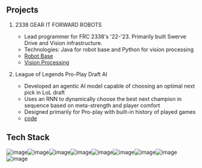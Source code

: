 
##  Projects

1. 2338 GEAR IT FORWARD ROBOTS
   - Lead programmer for FRC 2338's '22-'23. Primarily built Swerve Drive and Vision infrastructure.
   - Technologies: Java for robot base and Python for vision processing
   - [Robot Base](https://github.com/Team2338/FRC2023)
   - [Vision Processing](https://github.com/greenden007/VisionBaseFRC)

2. League of Legends Pro-Play Draft AI
   - Developed an agentic AI model capable of choosing an optimal next pick in LoL draft
   - Uses an RNN to dynamically choose the best next champion in sequence based on meta-strength and player comfort
   - Designed primarily for Pro-play with built-in history of played games
   - [code](https://github.com/greenden007/LeagueDraftAnalysis)

## Tech Stack
![image](https://img.shields.io/badge/C-00599C?style=for-the-badge&logo=c&logoColor=white)![image](https://img.shields.io/badge/Numpy-777BB4?style=for-the-badge&logo=numpy&logoColor=white)![image](https://img.shields.io/badge/Pandas-2C2D72?style=for-the-badge&logo=pandas&logoColor=white)![image](https://img.shields.io/badge/Python-FFD43B?style=for-the-badge&logo=python&logoColor=blue)![image](https://img.shields.io/badge/Rust-black?style=for-the-badge&logo=rust&logoColor=#E57324)![image](https://img.shields.io/badge/scikit_learn-F7931E?style=for-the-badge&logo=scikit-learn&logoColor=white)![image](https://img.shields.io/badge/TypeScript-007ACC?style=for-the-badge&logo=typescript&logoColor=white)![image](https://img.shields.io/badge/LaTeX-47A141?style=for-the-badge&logo=LaTeX&logoColor=white)![image](https://img.shields.io/badge/gradle-02303A?style=for-the-badge&logo=gradle&logoColor=white)
